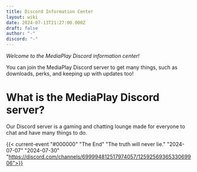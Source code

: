```yaml
---
title: Discord Information Center
layout: wiki
date: 2024-07-13T21:27:00.000Z
draft: false
author: "-"
discord: "-"
---
```

*Welcome to the MediaPlay Discord information center!*

You can join the MediaPlay Discord server to get many things, such as downloads, perks, and keeping up with updates too!

# What is the MediaPlay Discord server?

Our Discord server is a gaming and chatting lounge made for everyone to chat and have many things to do.

{{< current-event "#000000" "The End" "The truth will never lie." "2024-07-07" "2024-07-30" "https://discord.com/channels/699994812517974057/1259256936533069906">}}
